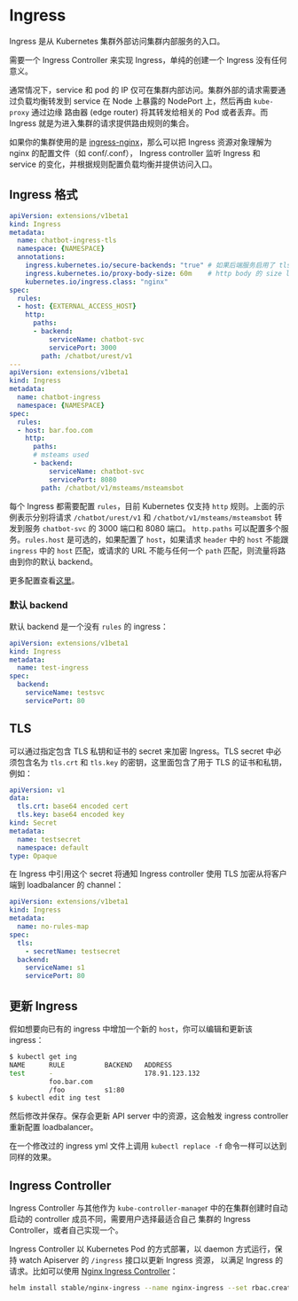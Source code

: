 # Ingress
Ingress 是从 Kubernetes 集群外部访问集群内部服务的入口。

需要一个 Ingress Controller 来实现 Ingress，单纯的创建一个 Ingress 没有任何意义。

通常情况下，service 和 pod 的 IP 仅可在集群内部访问。集群外部的请求需要通过负载均衡转发到 service 在 Node 上暴露的 NodePort 上，然后再由 `kube-proxy` 通过边缘
路由器 (edge router) 将其转发给相关的 Pod 或者丢弃。而 Ingress 就是为进入集群的请求提供路由规则的集合。

如果你的集群使用的是 [ingress-nginx](https://github.com/kubernetes/ingress-nginx)，那么可以把 Ingress 资源对象理解为 nginx 的配置文件（如 conf/<your config>.conf），
Ingress controller 监听 Ingress 和 service 的变化，并根据规则配置负载均衡并提供访问入口。

## Ingress 格式
```yml
apiVersion: extensions/v1beta1
kind: Ingress
metadata:
  name: chatbot-ingress-tls
  namespace: {NAMESPACE}
  annotations:
    ingress.kubernetes.io/secure-backends: "true" # 如果后端服务启用了 tls
    ingress.kubernetes.io/proxy-body-size: 60m    # http body 的 size limit
    kubernetes.io/ingress.class: "nginx"
spec:
  rules:
  - host: {EXTERNAL_ACCESS_HOST}
    http:
      paths:
      - backend:
          serviceName: chatbot-svc
          servicePort: 3000
        path: /chatbot/urest/v1
---
apiVersion: extensions/v1beta1
kind: Ingress
metadata:
  name: chatbot-ingress
  namespace: {NAMESPACE}
spec:
  rules:
  - host: bar.foo.com
    http:
      paths:
      # msteams used
      - backend:
          serviceName: chatbot-svc
          servicePort: 8080
        path: /chatbot/v1/msteams/msteamsbot
```
每个 Ingress 都需要配置 `rules`，目前 Kubernetes 仅支持 `http` 规则。上面的示例表示分别将请求 `/chatbot/urest/v1` 和 `/chatbot/v1/msteams/msteamsbot`
转发到服务 `chatbot-svc` 的 3000 端口和 8080 端口。 `http.paths` 可以配置多个服务。`rules.host` 是可选的，如果配置了 `host`，如果请求 `header` 中的 `host`
不能跟 `ingress` 中的 `host` 匹配，或请求的 URL 不能与任何一个 `path` 匹配，则流量将路由到你的默认 backend。

更多配置查看[这里](https://kubernetes.github.io/ingress-nginx/user-guide/nginx-configuration/annotations/)。

### 默认 backend
默认 backend 是一个没有 `rules` 的 ingress：
```yml
apiVersion: extensions/v1beta1
kind: Ingress
metadata:
  name: test-ingress
spec:
  backend:
    serviceName: testsvc
    servicePort: 80
```

## TLS
可以通过指定包含 TLS 私钥和证书的 secret 来加密 Ingress。TLS secret 中必须包含名为 `tls.crt` 和 `tls.key` 的密钥，这里面包含了用于 TLS 的证书和私钥，例如：
```yml
apiVersion: v1
data:
  tls.crt: base64 encoded cert
  tls.key: base64 encoded key
kind: Secret
metadata:
  name: testsecret
  namespace: default
type: Opaque
```

在 Ingress 中引用这个 secret 将通知 Ingress controller 使用 TLS 加密从将客户端到 loadbalancer 的 channel：
```yml
apiVersion: extensions/v1beta1
kind: Ingress
metadata:
  name: no-rules-map
spec:
  tls:
    - secretName: testsecret
  backend:
    serviceName: s1
    servicePort: 80
```

## 更新 Ingress
假如想要向已有的 ingress 中增加一个新的 `host`，你可以编辑和更新该 ingress：
```sh
$ kubectl get ing
NAME      RULE          BACKEND   ADDRESS
test      -                       178.91.123.132
          foo.bar.com
          /foo          s1:80
$ kubectl edit ing test
```
然后修改并保存。保存会更新 API server 中的资源，这会触发 ingress controller 重新配置 loadbalancer。

在一个修改过的 ingress yml 文件上调用 `kubectl replace -f` 命令一样可以达到同样的效果。

## Ingress Controller
Ingress Controller 与其他作为 `kube-controller-manage`r 中的在集群创建时自动启动的 controller 成员不同，需要用户选择最适合自己
集群的 Ingress Controller，或者自己实现一个。

Ingress Controller 以 Kubernetes Pod 的方式部署，以 daemon 方式运行，保持 watch Apiserver 的 `/ingress` 接口以更新 Ingress 资源，
以满足 Ingress 的请求。比如可以使用 [Nginx Ingress Controller](https://github.com/kubernetes/ingress-nginx)：
```sh
helm install stable/nginx-ingress --name nginx-ingress --set rbac.create=true
```